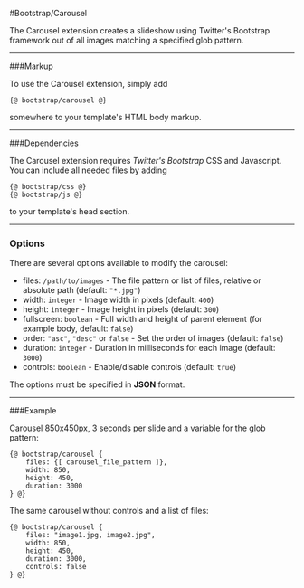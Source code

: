 #Bootstrap/Carousel

The Carousel extension creates a slideshow using Twitter's Bootstrap framework out of all images matching a specified glob pattern.    

---

###Markup

To use the Carousel extension, simply add 

	{@ bootstrap/carousel @}
	
somewhere to your template's HTML body markup.

---

###Dependencies

The Carousel extension requires *Twitter's Bootstrap* CSS and Javascript.
You can include all needed files by adding

	{@ bootstrap/css @}
	{@ bootstrap/js @}
	
to your template's head section.

---

### Options

There are several options available to modify the carousel:

- files: `/path/to/images` - The file pattern or list of files, relative or absolute path (default: `"*.jpg"`)
- width: `integer` - Image width in pixels (default: `400`)
- height: `integer` - Image height in pixels (default: `300`)
- fullscreen: `boolean` - Full width and height of parent element (for example body, default: `false`)
- order: `"asc"`, `"desc"` or `false` - Set the order of images (default: `false`)
- duration: `integer` - Duration in milliseconds for each image (default: `3000`)
- controls: `boolean` - Enable/disable controls (default: `true`)

The options must be specified in **JSON** format. 

---

###Example

Carousel 850x450px, 3 seconds per slide and a variable for the glob pattern:

	{@ bootstrap/carousel {
		files: {[ carousel_file_pattern ]}, 
		width: 850, 
		height: 450, 
		duration: 3000
	} @} 

The same carousel without controls and a list of files:

	{@ bootstrap/carousel {
		files: "image1.jpg, image2.jpg", 
		width: 850, 
		height: 450, 
		duration: 3000,
		controls: false
	} @} 


